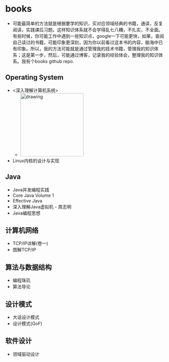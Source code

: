 # books
* 可能最简单的方法就是根据要学的知识，买对应领域经典的书籍，通读，反复阅读，实践课后习题。这样知识体系就不会学得乱七八糟，不扎实，不全面。有些时候，你可能工作中遇到一些知识点，google一下可能更快，如果，查阅自己读过的书籍，可能印象更深刻，因为你以前看过这本书的内容，脑海中已有印象。所以，我的方法可能就是通过管理我的技术书籍，管理我的知识体系；这是第一步，然后，可能通过博客，记录我的经验体会，整理我的知识体系。我有个books github repo.


## Operating System
* <深入理解计算机系统>
  * <img src="https://img3.doubanio.com/view/subject/l/public/s1470003.jpg" alt="drawing" width="200"/>
* Linux内核的设计与实现

## Java
* Java并发编程实践
* Core Java Volume 1
* Effective Java
* 深入理解Java虚拟机 - 周志明
* Java编程思想

## 计算机网络
* TCP/IP详解(卷一)
* 图解TCP/IP

## 算法与数据结构
* 编程珠玑
* 算法导论

## 设计模式
* 大话设计模式
* 设计模式(GoF)

## 软件设计
* 领域驱动设计 
